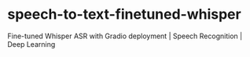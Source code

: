 # speech-to-text-finetuned-whisper
Fine-tuned Whisper ASR with Gradio deployment | Speech Recognition | Deep Learning
